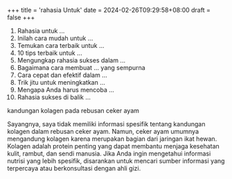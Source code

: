 +++
title = 'rahasia Untuk'
date = 2024-02-26T09:29:58+08:00
draft = false
+++

1. Rahasia untuk ...
2. Inilah cara mudah untuk ...
3. Temukan cara terbaik untuk ...
4. 10 tips terbaik untuk ...
5. Mengungkap rahasia sukses dalam ...
6. Bagaimana cara membuat ... yang sempurna
7. Cara cepat dan efektif dalam ...
8. Trik jitu untuk meningkatkan ...
9. Mengapa Anda harus mencoba ...
10. Rahasia sukses di balik ...


kandungan kolagen pada rebusan ceker ayam

 Sayangnya, saya tidak memiliki informasi spesifik tentang kandungan kolagen dalam rebusan ceker ayam. Namun, ceker ayam umumnya mengandung kolagen karena merupakan bagian dari jaringan ikat hewan. Kolagen adalah protein penting yang dapat membantu menjaga kesehatan kulit, rambut, dan sendi manusia. Jika Anda ingin mengetahui informasi nutrisi yang lebih spesifik, disarankan untuk mencari sumber informasi yang terpercaya atau berkonsultasi dengan ahli gizi.